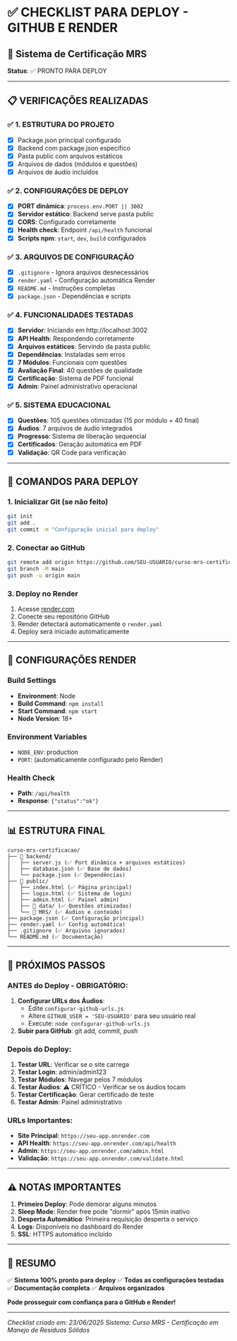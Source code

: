 # ✅ CHECKLIST PARA DEPLOY - GITHUB E RENDER

## 🎯 Sistema de Certificação MRS
**Status**: ✅ PRONTO PARA DEPLOY

---

## 📋 VERIFICAÇÕES REALIZADAS

### ✅ 1. ESTRUTURA DO PROJETO
- [x] Package.json principal configurado
- [x] Backend com package.json específico
- [x] Pasta public com arquivos estáticos
- [x] Arquivos de dados (módulos e questões)
- [x] Arquivos de áudio incluídos

### ✅ 2. CONFIGURAÇÕES DE DEPLOY
- [x] **PORT dinâmica**: `process.env.PORT || 3002`
- [x] **Servidor estático**: Backend serve pasta public
- [x] **CORS**: Configurado corretamente
- [x] **Health check**: Endpoint `/api/health` funcional
- [x] **Scripts npm**: `start`, `dev`, `build` configurados

### ✅ 3. ARQUIVOS DE CONFIGURAÇÃO
- [x] `.gitignore` - Ignora arquivos desnecessários
- [x] `render.yaml` - Configuração automática Render
- [x] `README.md` - Instruções completas
- [x] `package.json` - Dependências e scripts

### ✅ 4. FUNCIONALIDADES TESTADAS
- [x] **Servidor**: Iniciando em http://localhost:3002
- [x] **API Health**: Respondendo corretamente
- [x] **Arquivos estáticos**: Servindo da pasta public
- [x] **Dependências**: Instaladas sem erros
- [x] **7 Módulos**: Funcionais com questões
- [x] **Avaliação Final**: 40 questões de qualidade
- [x] **Certificação**: Sistema de PDF funcional
- [x] **Admin**: Painel administrativo operacional

### ✅ 5. SISTEMA EDUCACIONAL
- [x] **Questões**: 105 questões otimizadas (15 por módulo + 40 final)
- [x] **Áudios**: 7 arquivos de áudio integrados
- [x] **Progresso**: Sistema de liberação sequencial
- [x] **Certificados**: Geração automática em PDF
- [x] **Validação**: QR Code para verificação

---

## 🚀 COMANDOS PARA DEPLOY

### 1. Inicializar Git (se não feito)
```bash
git init
git add .
git commit -m "Configuração inicial para deploy"
```

### 2. Conectar ao GitHub
```bash
git remote add origin https://github.com/SEU-USUARIO/curso-mrs-certificacao.git
git branch -M main
git push -u origin main
```

### 3. Deploy no Render
1. Acesse [render.com](https://render.com)
2. Conecte seu repositório GitHub
3. Render detectará automaticamente o `render.yaml`
4. Deploy será iniciado automaticamente

---

## 🔧 CONFIGURAÇÕES RENDER

### Build Settings
- **Environment**: Node
- **Build Command**: `npm install`
- **Start Command**: `npm start`
- **Node Version**: 18+

### Environment Variables
- `NODE_ENV`: production
- `PORT`: (automaticamente configurado pelo Render)

### Health Check
- **Path**: `/api/health`
- **Response**: `{"status":"ok"}`

---

## 📊 ESTRUTURA FINAL

```
curso-mrs-certificacao/
├── 📁 backend/
│   ├── server.js (✅ Port dinâmica + arquivos estáticos)
│   ├── database.json (✅ Base de dados)
│   └── package.json (✅ Dependências)
├── 📁 public/
│   ├── index.html (✅ Página principal)
│   ├── login.html (✅ Sistema de login)
│   ├── admin.html (✅ Painel admin)
│   ├── 📁 data/ (✅ Questões otimizadas)
│   └── 📁 MRS/ (✅ Áudios e conteúdo)
├── package.json (✅ Configuração principal)
├── render.yaml (✅ Config automática)
├── .gitignore (✅ Arquivos ignorados)
└── README.md (✅ Documentação)
```

---

## 🎯 PRÓXIMOS PASSOS

### ANTES do Deploy - OBRIGATÓRIO:
1. **Configurar URLs dos Áudios**: 
   - Edite `configurar-github-urls.js` 
   - Altere `GITHUB_USER = 'SEU-USUARIO'` para seu usuário real
   - Execute: `node configurar-github-urls.js`
2. **Subir para GitHub**: git add, commit, push

### Depois do Deploy:
1. **Testar URL**: Verificar se o site carrega
2. **Testar Login**: admin/admin123
3. **Testar Módulos**: Navegar pelos 7 módulos
4. **Testar Áudios**: ⚠️ CRÍTICO - Verificar se os áudios tocam
5. **Testar Certificação**: Gerar certificado de teste
6. **Testar Admin**: Painel administrativo

### URLs Importantes:
- **Site Principal**: `https://seu-app.onrender.com`
- **API Health**: `https://seu-app.onrender.com/api/health`
- **Admin**: `https://seu-app.onrender.com/admin.html`
- **Validação**: `https://seu-app.onrender.com/validate.html`

---

## ⚠️ NOTAS IMPORTANTES

1. **Primeiro Deploy**: Pode demorar alguns minutos
2. **Sleep Mode**: Render free pode "dormir" após 15min inativo
3. **Desperta Automático**: Primeira requisição desperta o serviço
4. **Logs**: Disponíveis no dashboard do Render
5. **SSL**: HTTPS automático incluído

---

## 🎉 RESUMO

✅ **Sistema 100% pronto para deploy**
✅ **Todas as configurações testadas**
✅ **Documentação completa**
✅ **Arquivos organizados**

**Pode prosseguir com confiança para o GitHub e Render!**

---
*Checklist criado em: 23/06/2025*
*Sistema: Curso MRS - Certificação em Manejo de Resíduos Sólidos* 
